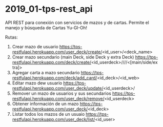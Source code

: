 # 2019_01-tps-rest_api

API REST para conexión con servicios de mazos y de cartas.
Permite el manejo y búsqueda de Cartas Yu-GI-Oh!

Rutas:
1. Crear mazo de usuario
  https://tps-restfulapi.herokuapp.com/user_deck/create/<id_user>/<deck_name>
2. Crear mazo secundario (main Deck, side Deck y extra Deck)
  https://tps-restfulapi.herokuapp.com/deck/create/<id_userdeck>/<min cards>/<max cards>/<card Count>/<[main/side/extra]>
3. Agregar carta a mazo secundario
  https://tps-restfulapi.herokuapp.com/deck/add_card/<id_deck>/<id_web>
4. Editar mazo dew usuario
  https://tps-restfulapi.herokuapp.com/user_deck/update/<id_userdeck>/<name>
5. Remover un mazo de usuarios y sus secundarios
  https://tps-restfulapi.herokuapp.com/user_deck/remove/<id_userdeck>
6. Obtener información de un mazo 
  https://tps-restfulapi.herokuapp.com/user_deck/<id_deck>
7. Listar todos los mazos de un usuaio
  https://tps-restfulapi.herokuapp.com/user_deck/list/<id_user>
  
